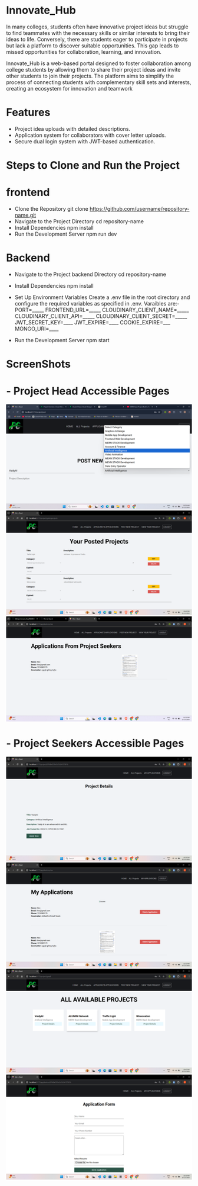 # Innovate_Hub 
In many colleges, students often have innovative project ideas but struggle to find teammates with the necessary skills or similar interests to bring their ideas to life. Conversely, there are students eager to participate in projects but lack a platform to discover suitable opportunities. This gap leads to missed opportunities for collaboration, learning, and innovation.

Innovate_Hub is a web-based portal designed to foster collaboration among college students by allowing them to share their project ideas and invite other students to join their projects. The platform aims to simplify the process of connecting students with complementary skill sets and interests, creating an ecosystem for innovation and teamwork

# Features
- Project idea uploads with detailed descriptions.
- Application system for collaborators with cover letter uploads.
- Secure dual login system with JWT-based authentication.

# Steps to Clone and Run the Project
 # frontend
- Clone the Repository
  git clone https://github.com/username/repository-name.git
- Navigate to the Project Directory
  cd repository-name
- Install Dependencies
  npm install
- Run the Development Server
  npm run dev
 # Backend
- Navigate to the Project backend Directory
  cd repository-name
- Install Dependencies
  npm install
- Set Up Environment Variables
 Create a .env file in the root directory and configure the required variables as specified in .env.
  Varaibles are:-
  PORT=_____
  FRONTEND_URL=_____
  CLOUDINARY_CLIENT_NAME=_____
  CLOUDINARY_CLIENT_API=_____
  CLOUDINARY_CLIENT_SECRET=_____
  JWT_SECRET_KEY=____
  JWT_EXPIRE=____
  COOKIE_EXPIRE=___
  MONGO_URI=____
  
- Run the Development Server
  npm start




# ScreenShots


# - Project Head Accessible Pages
![Post your Project](Images/Post_A_project2.png)
![Posted Project](Images/Posted_project.png)
![Post your Project](Images/Applicants_Application.png)


# - Project Seekers Accessible Pages
![Listed Project for Application](Images/Project_details.png)
![My_Application](Images/My_application.png)
![Available Project](Images/Avalable_projects.png)
![Application form](Images/Application_form.png)



